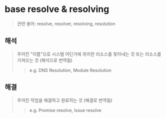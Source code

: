 # base resolve & resolving

> 관련 용어: resolve, resolver, resolving, resolution

## 해석

> 주어진 "이름"으로 시스템 어딘가에 위치한 리소스를 찾아내는 것 또는 리소스를 가져오는 것 (해석으로 번역됨)
>
> > e.g. DNS Resolution, Module Resolution

## 해결

> 주어진 작업을 해결하고 완료하는 것 (해결로 번역됨)
>
> > e.g. Promise resolve, Issue resolve
